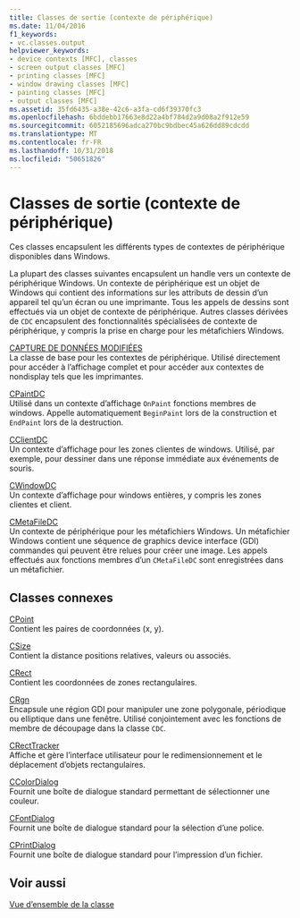 ```yaml
---
title: Classes de sortie (contexte de périphérique)
ms.date: 11/04/2016
f1_keywords:
- vc.classes.output
helpviewer_keywords:
- device contexts [MFC], classes
- screen output classes [MFC]
- printing classes [MFC]
- window drawing classes [MFC]
- painting classes [MFC]
- output classes [MFC]
ms.assetid: 35fd6435-a38e-42c6-a3fa-cd6f39370fc3
ms.openlocfilehash: 6bddebb17663e8d22a4bf784d2a9d08a2f912e59
ms.sourcegitcommit: 6052185696adca270bc9bdbec45a626dd89cdcdd
ms.translationtype: MT
ms.contentlocale: fr-FR
ms.lasthandoff: 10/31/2018
ms.locfileid: "50651826"
---
```

# <a name="output-device-context-classes"></a>Classes de sortie (contexte de périphérique)

Ces classes encapsulent les différents types de contextes de périphérique disponibles dans Windows.

La plupart des classes suivantes encapsulent un handle vers un contexte de périphérique Windows. Un contexte de périphérique est un objet de Windows qui contient des informations sur les attributs de dessin d’un appareil tel qu’un écran ou une imprimante. Tous les appels de dessins sont effectués via un objet de contexte de périphérique. Autres classes dérivées de `CDC` encapsulent des fonctionnalités spécialisées de contexte de périphérique, y compris la prise en charge pour les métafichiers Windows.

[CAPTURE DE DONNÉES MODIFIÉES](../mfc/reference/cdc-class.md)<br/>
La classe de base pour les contextes de périphérique. Utilisé directement pour accéder à l’affichage complet et pour accéder aux contextes de nondisplay tels que les imprimantes.

[CPaintDC](../mfc/reference/cpaintdc-class.md)<br/>
Utilisé dans un contexte d’affichage `OnPaint` fonctions membres de windows. Appelle automatiquement `BeginPaint` lors de la construction et `EndPaint` lors de la destruction.

[CClientDC](../mfc/reference/cclientdc-class.md)<br/>
Un contexte d’affichage pour les zones clientes de windows. Utilisé, par exemple, pour dessiner dans une réponse immédiate aux événements de souris.

[CWindowDC](../mfc/reference/cwindowdc-class.md)<br/>
Un contexte d’affichage pour windows entières, y compris les zones clientes et client.

[CMetaFileDC](../mfc/reference/cmetafiledc-class.md)<br/>
Un contexte de périphérique pour les métafichiers Windows. Un métafichier Windows contient une séquence de graphics device interface (GDI) commandes qui peuvent être relues pour créer une image. Les appels effectués aux fonctions membres d’un `CMetaFileDC` sont enregistrées dans un métafichier.

## <a name="related-classes"></a>Classes connexes

[CPoint](../atl-mfc-shared/reference/cpoint-class.md)<br/>
Contient les paires de coordonnées (x, y).

[CSize](../atl-mfc-shared/reference/csize-class.md)<br/>
Contient la distance positions relatives, valeurs ou associés.

[CRect](../atl-mfc-shared/reference/crect-class.md)<br/>
Contient les coordonnées de zones rectangulaires.

[CRgn](../mfc/reference/crgn-class.md)<br/>
Encapsule une région GDI pour manipuler une zone polygonale, périodique ou elliptique dans une fenêtre. Utilisé conjointement avec les fonctions de membre de découpage dans la classe `CDC`.

[CRectTracker](../mfc/reference/crecttracker-class.md)<br/>
Affiche et gère l’interface utilisateur pour le redimensionnement et le déplacement d’objets rectangulaires.

[CColorDialog](../mfc/reference/ccolordialog-class.md)<br/>
Fournit une boîte de dialogue standard permettant de sélectionner une couleur.

[CFontDialog](../mfc/reference/cfontdialog-class.md)<br/>
Fournit une boîte de dialogue standard pour la sélection d’une police.

[CPrintDialog](../mfc/reference/cprintdialog-class.md)<br/>
Fournit une boîte de dialogue standard pour l’impression d’un fichier.

## <a name="see-also"></a>Voir aussi

[Vue d’ensemble de la classe](../mfc/class-library-overview.md)

